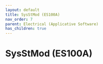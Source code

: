 ```yaml
---
layout: default
title: SysStMod (ES100A)
nav_order: 7
parent: Electrical (Applicative Software)
has_children: true
---
```

# SysStMod (ES100A)
